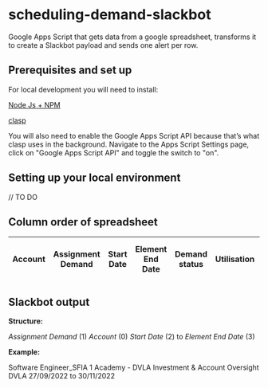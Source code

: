 # scheduling-demand-slackbot

Google Apps Script that gets data from a google spreadsheet, transforms it to create a Slackbot payload and sends one alert per row.

## Prerequisites and set up

For local development you will need to install:

[Node Js + NPM](https://nodejs.org/en/download/)

[clasp](https://developers.google.com/apps-script/guides/clasp)

You will also need to enable the Google Apps Script API because that’s what clasp uses in the background. Navigate to the Apps Script Settings page, click on "Google Apps Script API" and toggle the switch to "on".

## Setting up your local environment

// TO DO

## Column order of spreadsheet

| Account | Assignment Demand | Start Date | Element End Date | Demand status | Utilisation | Demand status - Further information |
| ----------- | ----------- | ----------- | ----------- | ----------- | ----------- | ----------- |

## Slackbot output

**Structure:**

*Assignment Demand* (1)
*Account* (0) *Start Date* (2) to *Element End Date* (3)

**Example:**

Software Engineer_SFIA 1 Academy - DVLA Investment & Account Oversight
DVLA  27/09/2022 to 30/11/2022